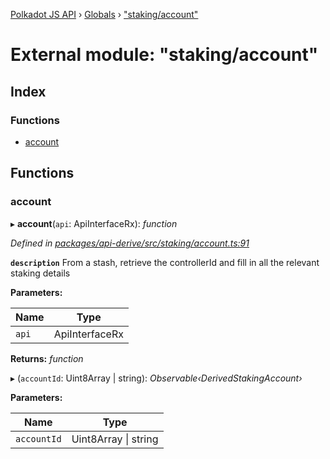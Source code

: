 [Polkadot JS API](../README.md) › [Globals](../globals.md) › ["staking/account"](_staking_account_.md)

# External module: "staking/account"

## Index

### Functions

* [account](_staking_account_.md#account)

## Functions

###  account

▸ **account**(`api`: ApiInterfaceRx): *function*

*Defined in [packages/api-derive/src/staking/account.ts:91](https://github.com/polkadot-js/api/blob/325080cf71/packages/api-derive/src/staking/account.ts#L91)*

**`description`** From a stash, retrieve the controllerId and fill in all the relevant staking details

**Parameters:**

Name | Type |
------ | ------ |
`api` | ApiInterfaceRx |

**Returns:** *function*

▸ (`accountId`: Uint8Array | string): *Observable‹DerivedStakingAccount›*

**Parameters:**

Name | Type |
------ | ------ |
`accountId` | Uint8Array &#124; string |
